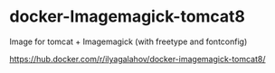 # docker-Imagemagick-tomcat8
Image for tomcat + Imagemagick (with freetype and fontconfig)


https://hub.docker.com/r/ilyagalahov/docker-imagemagick-tomcat8/
